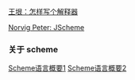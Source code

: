 


[王垠：怎样写个解释器](http://www.yinwang.org/blog-cn/2012/08/01/interpreter)

[Norvig Peter: JScheme](http://www.norvig.com/jscheme-design.html)


### 关于 scheme
[Scheme语言概要1](https://www.ibm.com/developerworks/cn/linux/l-schm/index1.html)
[Scheme语言概要2](https://www.ibm.com/developerworks/cn/linux/l-schm/index2.html)
